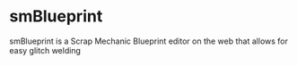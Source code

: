 # smBlueprint
smBlueprint is a Scrap Mechanic Blueprint editor on the web that allows for easy glitch welding